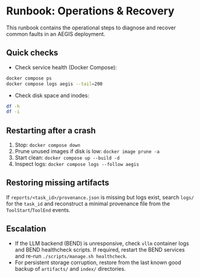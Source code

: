 # Runbook: Operations & Recovery

This runbook contains the operational steps to diagnose and recover common faults in an AEGIS deployment.

## Quick checks

- Check service health (Docker Compose):

```bash
docker compose ps
docker compose logs aegis --tail=200
```

- Check disk space and inodes:

```bash
df -h
df -i
```

## Restarting after a crash

1. Stop: `docker compose down`
2. Prune unused images if disk is low: `docker image prune -a`
3. Start clean: `docker compose up --build -d`
4. Inspect logs: `docker compose logs --follow aegis`

## Restoring missing artifacts

If `reports/<task_id>/provenance.json` is missing but logs exist, search `logs/` for the `task_id` and reconstruct a minimal provenance file from the `ToolStart`/`ToolEnd` events.

## Escalation

- If the LLM backend (BEND) is unresponsive, check `vllm` container logs and BEND healthcheck scripts. If required, restart the BEND services and re-run `./scripts/manage.sh healthcheck`.
- For persistent storage corruption, restore from the last known good backup of `artifacts/` and `index/` directories.
